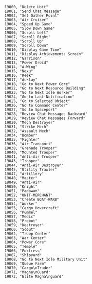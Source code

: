 ﻿```text
19000, "Delete Unit"
19001, "Send Chat Message"
19002, "Set Gather Point"
19003, "Air Cruiser"
19004, "Speed Up Game"
19005, "Slow Down Game"
19006, "Scroll Left"
19007, "Scroll Right"
19008, "Scroll Up"
19009, "Scroll Down"
19010, "Display Game Time"
19011, "Display Achievements Screen"
19012, "Garrison"
19013, "Power Droid"
19014, "A-Wing"
19015, "Nexu"
19016, "Reek"
19017, "Acklay"
19018, "Go to Next Power Core"
19022, "Go to Next Resource Building"
19023, "Go to Next Idle Worker"
19024, "Go to Last Notification"
19025, "Go to Selected Object"
19026, "Go to Command Center"
19027, "Go to Spaceport"
19028, "Review Chat Messages Backward"
19029, "Review Chat Messages Forward"
19030, "Mech Destroyer"
19031, "Strike Mech"
19032, "Assault Mech"
19034, "Bomber"
19035, "Fighter"
19036, "Air Transport"
19038, "Grenade Trooper"
19040, "Mounted Trooper"
19041, "Anti-Air Trooper"
19043, "Trooper"
19044, "Anti-Air Destroyer"
19045, "Utility Trawler"
19047, "Artillery"
19048, "Master"
19049, "Anti-Air"
19050, "Knight"
19051, "Padawan"
19052, "UNIT-MERCHANT"
19053, "Create BOAT-WARB"
19054, "Worker"
19055, "Cargo Hovercraft"
19056, "Pummel"
19057, "Medic"
19058, "Probot"
19059, "Destroyer"
19060, "Scout"
19062, "Troop Center"
19063, "War Center"
19064, "Power Core"
19065, "Temple"
19066, "Fortress"
19067, "Shipyard"
19068, "Go to Next Idle Military Unit"
19069, "Queue Farm"
19070, "Cargo\nTrader"
19071, "Magna\nGuard"
19072, "Elite Magna\nguard"
```